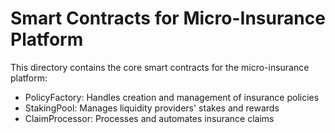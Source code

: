 # Smart Contracts for Micro-Insurance Platform

This directory contains the core smart contracts for the micro-insurance platform:

- PolicyFactory: Handles creation and management of insurance policies
- StakingPool: Manages liquidity providers' stakes and rewards
- ClaimProcessor: Processes and automates insurance claims